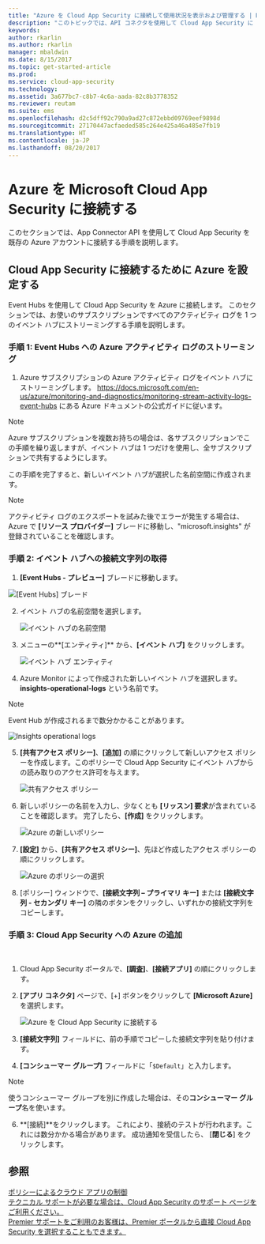 ```yaml
---
title: "Azure を Cloud App Security に接続して使用状況を表示および管理する | Microsoft Docs"
description: "このトピックでは、API コネクタを使用して Cloud App Security に Azure を接続する方法について説明します。"
keywords: 
author: rkarlin
ms.author: rkarlin
manager: mbaldwin
ms.date: 8/15/2017
ms.topic: get-started-article
ms.prod: 
ms.service: cloud-app-security
ms.technology: 
ms.assetid: 3a677bc7-c8b7-4c6a-aada-82c8b3778352
ms.reviewer: reutam
ms.suite: ems
ms.openlocfilehash: d2c5dff92c790a9ad27c872ebbd09769eef9898d
ms.sourcegitcommit: 27170447acfaeded585c264e425a46a485e7fb19
ms.translationtype: HT
ms.contentlocale: ja-JP
ms.lasthandoff: 08/20/2017
---
```

# <a name="connect-azure-to-microsoft-cloud-app-security"></a>Azure を Microsoft Cloud App Security に接続する

このセクションでは、App Connector API を使用して Cloud App Security を既存の Azure アカウントに接続する手順を説明します。  
  
## <a name="setting-up-azure-for-connection-to-cloud-app-security"></a>Cloud App Security に接続するために Azure を設定する

Event Hubs を使用して Cloud App Security を Azure に接続します。 このセクションでは、お使いのサブスクリプションですべてのアクティビティ ログを 1 つのイベント ハブにストリーミングする手順を説明します。 

### <a name="step-1-stream-your-azure-activity-logs-to-event-hubs"></a>手順 1: Event Hubs への Azure アクティビティ ログのストリーミング

1.  Azure サブスクリプションの Azure アクティビティ ログをイベント ハブにストリーミングします。 https://docs.microsoft.com/en-us/azure/monitoring-and-diagnostics/monitoring-stream-activity-logs-event-hubs にある Azure ドキュメントの公式ガイドに従います。

 > [!NOTE]
 > Azure サブスクリプションを複数お持ちの場合は、各サブスクリプションでこの手順を繰り返しますが、イベント ハブは 1 つだけを使用し、全サブスクリプションで共有するようにします。

 この手順を完了すると、新しいイベント ハブが選択した名前空間に作成されます。
 
 > [!NOTE]
 > アクティビティ ログのエクスポートを試みた後でエラーが発生する場合は、Azure で **[リソース プロバイダー]** ブレードに移動し、"microsoft.insights" が登録されていることを確認します。

### <a name="step-2-get-a-connection-string-to-your-event-hub"></a>手順 2: イベント ハブへの接続文字列の取得

1.  **[Event Hubs - プレビュー]** ブレードに移動します。
  
   ![[Event Hubs] ブレード](media/azure-event-hubs.png "Azure Event Hubs")

2.  イベント ハブの名前空間を選択します。
  
    ![イベント ハブの名前空間](media/azure-namespace.png "Azure 名前空間")

3.  メニューの**[エンティティ]** から、**[イベント ハブ]** をクリックします。 
  
    ![イベント ハブ エンティティ](media/azure-event-hubs-entities.png "Azure イベント ハブ エンティティ")

4.  Azure Monitor によって作成された新しいイベント ハブを選択します。 **insights-operational-logs** という名前です。
  > [!NOTE]
  > Event Hub が作成されるまで数分かかることがあります。

   ![Insights operational logs](media/azure-insight-operational-logs.png "Azure insight operational logs")
  
  
5. **[共有アクセス ポリシー]**、**[追加]** の順にクリックして新しいアクセス ポリシーを作成します。このポリシーで Cloud App Security にイベント ハブからの読み取りのアクセス許可を与えます。
  
    ![共有アクセス ポリシー](media/azure-shared-access-policies.png "Azure 共有アクセス ポリシー")

6.  新しいポリシーの名前を入力し、少なくとも **[リッスン] 要求**が含まれていることを確認します。 完了したら、**[作成]** をクリックします。
  
    ![Azure の新しいポリシー](media/azure-new-policy.png "Azure の新しいポリシーの作成")

7.  **[設定]** から、**[共有アクセス ポリシー]**、先ほど作成したアクセス ポリシーの順にクリックします。   
  
    ![Azure のポリシーの選択](media/azure-select-policy.png "Azure のポリシーの選択")

8. [ポリシー] ウィンドウで、**[接続文字列 – プライマリ キー]** または **[接続文字列 - セカンダリ キー]** の隣のボタンをクリックし、いずれかの接続文字列をコピーします。

### <a name="step-3-add-azure-to-cloud-app-security"></a>手順 3: Cloud App Security への Azure の追加
 
1.  Cloud App Security ポータルで、**[調査]**、**[接続アプリ]** の順にクリックします。  
  
3.  **[アプリ コネクタ]** ページで、[+] ボタンをクリックして **[Microsoft Azure]** を選択します。  
  
     ![Azure を Cloud App Security に接続する](media/azure-connect-app.png "Azure の接続")  
  
4.  **[接続文字列]** フィールドに、前の手順でコピーした接続文字列を貼り付けます。  
  
5.  **[コンシューマー グループ]** フィールドに「`$Default`」と入力します。
    
   >[!NOTE] 
   > 使うコンシューマー グループを別に作成した場合は、その**コンシューマー グループ**名を使います。
  
6.  **[接続]**をクリックします。
     これにより、接続のテストが行われます。これには数分かかる場合があります。 成功通知を受信したら、 [**閉じる**] をクリックします。  
  
## <a name="see-also"></a>参照  
[ポリシーによるクラウド アプリの制御](control-cloud-apps-with-policies.md)   
[テクニカル サポートが必要な場合は、Cloud App Security のサポート ページをご利用ください。](http://support.microsoft.com/oas/default.aspx?prid=16031)   
[Premier サポートをご利用のお客様は、Premier ポータルから直接 Cloud App Security を選択することもできます。](https://premier.microsoft.com/)  
  
  
